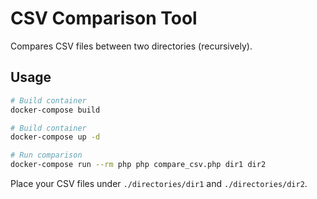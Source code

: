 # CSV Comparison Tool

Compares CSV files between two directories (recursively).

## Usage

```bash
# Build container
docker-compose build

# Build container
docker-compose up -d

# Run comparison
docker-compose run --rm php php compare_csv.php dir1 dir2
```

Place your CSV files under `./directories/dir1` and `./directories/dir2`.